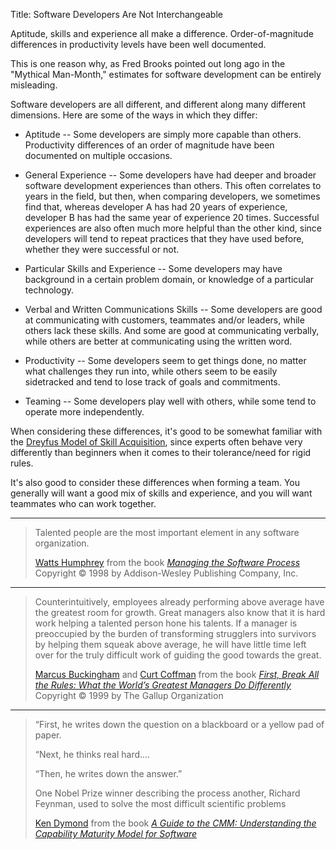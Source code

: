 Title: Software Developers Are Not Interchangeable

Aptitude, skills and experience all make a difference. Order-of-magnitude differences in productivity levels have been well documented.

This is one reason why, as Fred Brooks pointed out long ago in the "Mythical Man-Month," estimates for software development can be entirely misleading.

Software developers are all different, and different along many different dimensions. Here are some of the ways in which they differ:

* Aptitude -- Some developers are simply more capable than others. Productivity differences of an order of magnitude have been documented on multiple occasions.

* General Experience -- Some developers have had deeper and broader software development experiences than others. This often correlates to years in the field, but then, when comparing developers, we sometimes find that, whereas developer A has had 20 years of experience, developer B has had the same year of experience 20 times. Successful experiences are also often much more helpful than the other kind, since developers will tend to repeat practices that they have used before, whether they were successful or not.

* Particular Skills and Experience -- Some developers may have background in a certain problem domain, or knowledge of a particular technology.

* Verbal and Written Communications Skills -- Some developers are good at communicating with customers, teammates and/or leaders, while others lack these skills. And some are good at communicating verbally, while others are better at communicating using the written word.

* Productivity -- Some developers seem to get things done, no matter what challenges they run into, while others seem to be easily sidetracked and tend to lose track of goals and commitments.

* Teaming -- Some developers play well with others, while some tend to operate more independently.

When considering these differences, it's good to be somewhat familiar with the [Dreyfus Model of Skill Acquisition][dreyfus], since experts often behave very differently than beginners when it comes to their tolerance/need for rigid rules.

It's also good to consider these differences when forming a team. You generally will want a good mix of skills and experience, and you will want teammates who can work together.

----

<blockquote>
<p>
Talented people are the most important element in any software organization.</p>

<footer>
<a href="http://en.wikipedia.org/wiki/Watts_Humphrey">Watts Humphrey</a> from the book <cite><a href="bibliography.html#humphrey-1998">Managing the Software Process</a></cite> Copyright &copy; 1998 by Addison-Wesley Publishing Company, Inc.
</footer>
</blockquote>

----

<blockquote>
<p>
Counterintuitively, employees already performing above average have the greatest room for growth. Great managers also know that it is hard work helping a talented person hone his talents. If a manager is preoccupied by the burden of transforming strugglers into survivors by helping them squeak above average, he will have little time left over for the truly difficult work of guiding the good towards the great.</p>

<footer>
<a href="http://en.wikipedia.org/wiki/Marcus_Buckingham">Marcus Buckingham</a> and <a href="http://en.wikipedia.org/wiki/Curt_Coffman">Curt Coffman</a> from the book <cite><a href="bibliography.html#buckingham-et-al-1999">First, Break All the Rules: What the World&#8217;s Greatest Managers Do Differently</a></cite> Copyright &copy; 1999 by The Gallup Organization
</footer>
</blockquote>

----

<blockquote>
<p>&ldquo;First, he writes down the question on a blackboard or a yellow pad of paper. </p>

<p>
&ldquo;Next, he thinks real hard.... </p>

<p>
&ldquo;Then, he writes down the answer.&rdquo; </p>

<p>
One Nobel Prize winner describing the process another, Richard Feynman, used to solve the most difficult scientific problems</p>

<footer>
<a href="http://en.wikipedia.org/wiki/Ken_Dymond">Ken Dymond</a> from the book <cite><a href="bibliography.html#dymond-1995">A Guide to the CMM: Understanding the Capability Maturity Model for Software</a></cite>
</footer>
</blockquote>



[dreyfus]: https://en.wikipedia.org/wiki/Dreyfus_model_of_skill_acquisition
